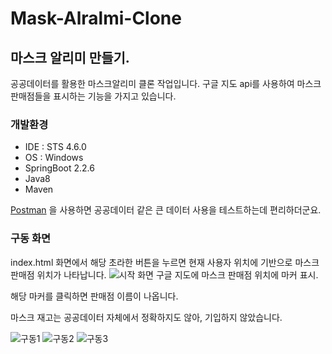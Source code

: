 # Mask-Alralmi-Clone
## 마스크 알리미 만들기.

공공데이터를 활용한 마스크알리미 클론 작업입니다.
구글 지도 api를 사용하여 마스크 판매점들을 표시하는 기능을 가지고 있습니다.

### 개발환경

* IDE : STS 4.6.0
* OS : Windows
* SpringBoot 2.2.6
* Java8
* Maven

[Postman](http://jojoldu.tistory.com/272) 을 사용하면 공공데이터 같은 큰 데이터 사용을 테스트하는데 편리하더군요.

### 구동 화면

index.html 화면에서 해당 초라한 버튼을 누르면 현재 사용자 위치에 기반으로 마스크 판매점 위치가 나타납니다.
![시작 화면](https://user-images.githubusercontent.com/60742556/80295047-344ef000-87aa-11ea-80e7-ede9d6313098.PNG)
구글 지도에 마스크 판매점 위치에 마커 표시.

해당 마커를 클릭하면 판매점 이름이 나옵니다.

마스크 재고는 공공데이터 자체에서 정확하지도 않아, 기입하지 않았습니다.

![구동1](https://user-images.githubusercontent.com/60742556/80295055-4b8ddd80-87aa-11ea-84c3-7b7bef539049.PNG)
![구동2](https://user-images.githubusercontent.com/60742556/80295057-50eb2800-87aa-11ea-8249-22dde1f79791.PNG)
![구동3](https://user-images.githubusercontent.com/60742556/80295058-521c5500-87aa-11ea-9a85-8dcd0feda600.PNG)
